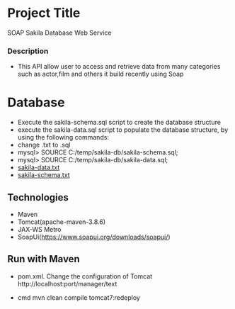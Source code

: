 

# Project Title
SOAP Sakila Database Web Service

### Description
- This API allow user to access and retrieve data from many categories such as actor,film and others
it build recently using Soap

# Database
- Execute the sakila-schema.sql script to create the database structure
- execute the sakila-data.sql script to populate the database structure, by using the following commands:
- change .txt to .sql
- mysql> SOURCE C:/temp/sakila-db/sakila-schema.sql;
- mysql> SOURCE C:/temp/sakila-db/sakila-data.sql;
- [sakila-data.txt](https://github.com/aahmedYassin/sakila-db/files/11092381/sakila-data.txt)
- [sakila-schema.txt](https://github.com/aahmedYassin/sakila-db/files/11092382/sakila-schema.txt)
##  Technologies

- Maven
- Tomcat(apache-maven-3.8.6)
- JAX-WS Metro
- SoapUi(https://www.soapui.org/downloads/soapui/)


## Run with Maven

- pom.xml.
Change the configuration of Tomcat 
     http://localhost:port/manager/text

- cmd
mvn clean compile tomcat7:redeploy



